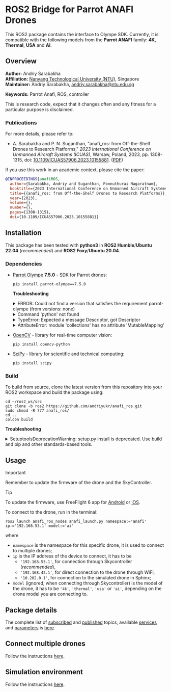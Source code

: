 # ROS2 Bridge for Parrot ANAFI Drones

This ROS2 package contains the interface to Olympe SDK. Currently, it is compatible with the following models from the **Parrot ANAFI** family: **4K**, **Thermal**, **USA** and **Ai**.

## Overview

**Author:** Andriy Sarabakha<br />
**Affiliation:** [Nanyang Technological University (NTU)](https://www.ntu.edu.sg), Singapore<br />
**Maintainer:** Andriy Sarabakha, andriy.sarabakha@ntu.edu.sg

**Keywords:** Parrot Anafi, ROS, controller

This is research code, expect that it changes often and any fitness for a particular purpose is disclaimed.

### Publications

For more details, please refer to: 

* A. Sarabakha and P. N. Suganthan, "anafi_ros: from Off-the-Shelf Drones to Research Platforms," *2023 International Conference on Unmanned Aircraft Systems (ICUAS)*, Warsaw, Poland, 2023, pp. 1308-1315, doi: [10.1109/ICUAS57906.2023.10155881](https://doi.org/10.1109/ICUAS57906.2023.10155881). ([PDF](Parrot_Anafi.pdf))

If you use this work in an academic context, please cite the paper:
```bibtex
@INPROCEEDINGS{anafiROS,
  author={Sarabakha, Andriy and Suganthan, Ponnuthurai Nagaratnam},
  booktitle={2023 International Conference on Unmanned Aircraft Systems~(ICUAS)}, 
  title={{anafi_ros: from Off-the-Shelf Drones to Research Platforms}}, 
  year={2023},
  volume={},
  number={},
  pages={1308-1315},
  doi={10.1109/ICUAS57906.2023.10155881}}
```

## Installation

This package has been tested with **python3** in **ROS2 Humble**/**Ubuntu 22.04** (*recommended*) and **ROS2 Foxy**/**Ubuntu 20.04**.

### Dependencies

- [Parrot Olympe](https://developer.parrot.com/docs/olympe/installation.html) **7.5.0** - SDK for Parrot drones:

      pip install parrot-olympe==7.5.0

  **Troubleshooting**

    <details> 
        <summary>ERROR: Could not find a version that satisfies the requirement parrot-olympe (from versions: none)</summary>

    Install the latest version of `pip`:

      sudo apt-get install python3-pip python-dev
      echo 'export PATH="~/.local/bin:$PATH"' >> ~/.bashrc
      source ~/.bashrc
    </details>

    <details> 
        <summary>Command 'python' not found</summary>

    Set `python3` as the default `python` version:

      echo 'alias python=python3' >> ~/.bash_aliases
      source ~/.bash_aliases
    </details>

    <details> 
        <summary>TypeError: Expected a message Descriptor, got Descriptor</summary>

    Install `protobuf` version `3.6`:

      pip install protobuf==3.6
    </details>

    <details> 
        <summary>AttributeError: module 'collections' has no attribute 'MutableMapping'</summary>

    Install `protobuf` version `3.20.0`:

      pip install protobuf==3.20.0
    </details>

- [OpenCV](https://pypi.org/project/opencv-python/) - library for real-time computer vision:

      pip install opencv-python

- [SciPy](https://scipy.org/install/) - library for scientific and technical computing:

      pip install scipy

### Build

To build from source, clone the latest version from this repository into your ROS2 workspace and build the package using:

    cd ~/ros2_ws/src
    git clone -b ros2 https://github.com/andriyukr/anafi_ros.git
    sudo chmod -R 777 anafi_ros/
    cd ..
    colcon build

**Troubleshooting**

<details> 
  <summary>SetuptoolsDeprecationWarning: setup.py install is deprecated. Use build and pip and other standards-based tools.</summary>

Install `setuptools` version `58.2.0`:

    pip install setuptools==58.2.0
</details>

## Usage

> [!IMPORTANT]
> Remember to update the firmware of the drone and the SkyController.

> [!TIP]
> To update the firmware, use FreeFlight 6 app for [Android](https://www.parrot.com/en/support/anafi/how-do-i-get-the-android-freeflight-6-app) or [iOS](https://www.parrot.com/en/support/anafi/how-do-i-get-the-ios-freeflight-6-app).

To connect to the drone, run in the terminal:

    ros2 launch anafi_ros_nodes anafi_launch.py namespace:='anafi' ip:='192.168.53.1' model:='ai'

where
* `namespace` is the namespace for this specific drone, it is used to connect to multiple drones;
* `ip` is the IP address of the device to connect, it has to be
  * `'192.168.53.1'`, for connection through Skycontroller (*recommended*),
  * `'192.168.42.1'`, for direct connection to the drone through WiFi,
  * `'10.202.0.1'`, for connection to the simulated drone in Sphinx;
* `model` (ignored, when connecting through Skycontroller) is the model of the drone, it has to be `'4k'`, `'thermal'`, `'usa'` or `'ai'`, depending on the drone model you are connecting to.

## Package details

The complete list of [subscribed](details.md#subscribed-topics) and [published](details.md#published-topics) topics, available [services](details.md#services) and [parameters](details.md#parameters) is [here](details.md).

## Connect multiple drones

Follow the instructions [here](multiple-drones.md).

## Simulation environment

Follow the instructions [here](simulation.md).
